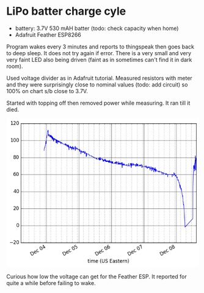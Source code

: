# LiPo batter charge cyle

- battery: 3.7V 530 mAH batter (todo: check capacity when home)
- Adafruit Feather ESP8266

Program wakes every 3 minutes and reports to thingspeak then goes back to deep sleep. It does not try again if error. There is a very small and very very faint LED also being driven (faint as in sometimes can't find it in dark room).

Used voltage divider as in Adafruit tutorial. Measured resistors with meter and they were surprisingly close to nominal values (todo: add circuit) so 100% on chart s/b close to 3.7V.

Started with topping off then removed power while measuring. It ran till it died.

![Voltage chart](batt-cycle.png)

Curious how low the voltage can get for the Feather ESP. It reported for quite a while before failing to wake.

